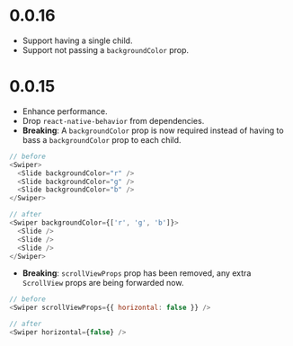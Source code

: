 # 0.0.16

- Support having a single child.
- Support not passing a `backgroundColor` prop.

# 0.0.15

- Enhance performance.
- Drop `react-native-behavior` from dependencies.
- **Breaking**: A `backgroundColor` prop is now required instead of having to bass a `backgroundColor` prop to each child.

```js
// before
<Swiper>
  <Slide backgroundColor="r" />
  <Slide backgroundColor="g" />
  <Slide backgroundColor="b" />
</Swiper>
```

```js
// after
<Swiper backgroundColor={['r', 'g', 'b']}>
  <Slide />
  <Slide />
  <Slide />
</Swiper>
```

- **Breaking**: `scrollViewProps` prop has been removed, any extra `ScrollView` props are being forwarded now.

```js
// before
<Swiper scrollViewProps={{ horizontal: false }} />
```

```js
// after
<Swiper horizontal={false} />
```
